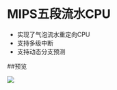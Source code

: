 # MIPS五段流水CPU

* 实现了气泡流水重定向CPU
* 支持多级中断
* 支持动态分支预测

##预览

![](http://oklhb00qa.bkt.clouddn.com/CCPU.png)